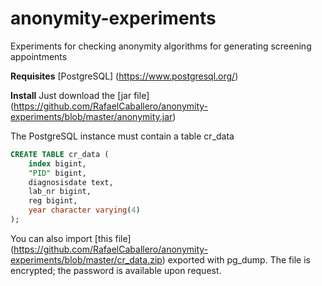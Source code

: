 # anonymity-experiments
Experiments for checking anonymity algorithms for generating screening appointments

**Requisites**
[PostgreSQL] (https://www.postgresql.org/) 

**Install**
Just download the [jar file] (https://github.com/RafaelCaballero/anonymity-experiments/blob/master/anonymity.jar) 

The PostgreSQL instance must contain a table cr_data

```SQL
CREATE TABLE cr_data (
    index bigint,
    "PID" bigint,
    diagnosisdate text,
    lab_nr bigint,
    reg bigint,
    year character varying(4)
);
```
You can also import [this file] (https://github.com/RafaelCaballero/anonymity-experiments/blob/master/cr_data.zip) exported
with pg_dump. The file is encrypted; the password is available upon request.

